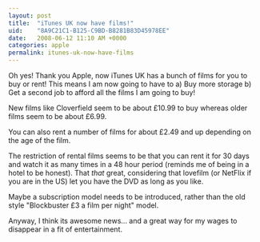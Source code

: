 ```yaml
---
layout: post
title:  "iTunes UK now have films!"
uid:	"8A9C21C1-B125-C9BD-B8281B83D45978EE"
date:   2008-06-12 11:10 AM +0000
categories: apple
permalink: itunes-uk-now-have-films
---
```

Oh yes! Thank you Apple, now iTunes UK has a bunch of films for you to buy or rent! This means I am now going to have to a) Buy more storage b) Get a second job to afford all the films I am going to buy!

New films like Cloverfield seem to be about £10.99 to buy whereas older films seem to be about £6.99.

You can also rent a number of films for about £2.49 and up depending on the age of the film. 

The restriction of rental films seems to be that you can rent it for 30 days and watch it as many times in a 48 hour period (reminds me of being in a hotel to be honest). That *that* great, considering that lovefilm (or NetFlix if you are in the US) let you have the DVD as long as you like.

Maybe a subscription model needs to be introduced, rather than the old style "Blockbuster £3 a film per night" model.

Anyway, I think its awesome news... and a great way for my wages to disappear in a fit of entertainment.